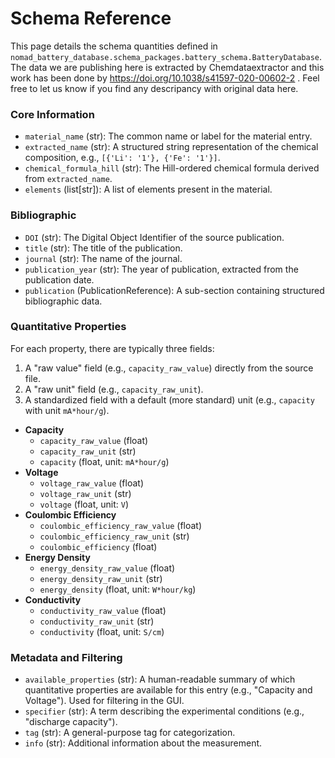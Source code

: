 # Schema Reference

This page details the schema quantities defined in `nomad_battery_database.schema_packages.battery_schema.BatteryDatabase`. The data we are publishing here is extracted by Chemdataextractor and this work has been done by https://doi.org/10.1038/s41597-020-00602-2 . Feel free to let us know if you find any descripancy with original data here. 

### Core Information
-   `material_name` (str): The common name or label for the material entry.
-   `extracted_name` (str): A structured string representation of the chemical composition, e.g., `[{'Li': '1'}, {'Fe': '1'}]`.
-   `chemical_formula_hill` (str): The Hill-ordered chemical formula derived from `extracted_name`.
-   `elements` (list[str]): A list of elements present in the material.

### Bibliographic
-   `DOI` (str): The Digital Object Identifier of the source publication.
-   `title` (str): The title of the publication.
-   `journal` (str): The name of the journal.
-   `publication_year` (str): The year of publication, extracted from the publication date.
-   `publication` (PublicationReference): A sub-section containing structured bibliographic data.

### Quantitative Properties
For each property, there are typically three fields:
1.  A "raw value" field (e.g., `capacity_raw_value`) directly from the source file.
2.  A "raw unit" field (e.g., `capacity_raw_unit`).
3.  A standardized field with a default (more standard) unit (e.g., `capacity` with unit `mA*hour/g`).

-   **Capacity**
    -   `capacity_raw_value` (float)
    -   `capacity_raw_unit` (str)
    -   `capacity` (float, unit: `mA*hour/g`)
-   **Voltage**
    -   `voltage_raw_value` (float)
    -   `voltage_raw_unit` (str)
    -   `voltage` (float, unit: `V`)
-   **Coulombic Efficiency**
    -   `coulombic_efficiency_raw_value` (float)
    -   `coulombic_efficiency_raw_unit` (str)
    -   `coulombic_efficiency` (float)
-   **Energy Density**
    -   `energy_density_raw_value` (float)
    -   `energy_density_raw_unit` (str)
    -   `energy_density` (float, unit: `W*hour/kg`)
-   **Conductivity**
    -   `conductivity_raw_value` (float)
    -   `conductivity_raw_unit` (str)
    -   `conductivity` (float, unit: `S/cm`)

### Metadata and Filtering
-   `available_properties` (str): A human-readable summary of which quantitative properties are available for this entry (e.g., "Capacity and Voltage"). Used for filtering in the GUI.
-   `specifier` (str): A term describing the experimental conditions (e.g., "discharge capacity").
-   `tag` (str): A general-purpose tag for categorization.
-   `info` (str): Additional information about the measurement.